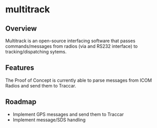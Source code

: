 # multitrack

## Overview
Multitrack is an open-source interfacing software that passes commands/messages from radios (via and RS232 interface) to tracking/dispatching sytems. 


## Features
The Proof of Concept is currently able to parse messages from ICOM Radios and send them to Traccar.

## Roadmap
- Implement GPS messages and send them to Traccar
- Implement message/SDS handling 
